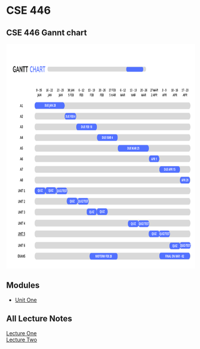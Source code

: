 # CSE 446

<h2>CSE 446 Gannt chart</h2>
<a href="https://www.canva.com/design/DAFXPhR03uo/Ck2dcI6h8fnkCA4B9MuQZg/edit">
 <img src="./chart.png" alt="Project Gannt Chart" title="Project Gannt Chart" style="width: 1000px; height: 600px;" />
  </a>


## Modules 
* [Unit One](https://github.com/berrios96sean/CSE-446-/tree/main/Unit_One)

## All Lecture Notes
[Lecture One](https://github.com/berrios96sean/CSE-446-/blob/main/Unit_One/1_1_Notes.txt)<br/>
[Lecture Two](https://github.com/berrios96sean/CSE-446-/blob/main/Unit_One/1_2_Notes.txt)<br/>
